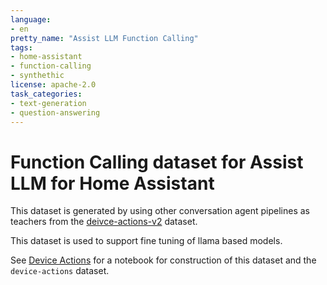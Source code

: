 ```yaml
---
language:
- en
pretty_name: "Assist LLM Function Calling"
tags:
- home-assistant
- function-calling
- synthethic
license: apache-2.0
task_categories:
- text-generation
- question-answering
---
```

# Function Calling dataset for Assist LLM for Home Assistant

This dataset is generated by using other conversation agent pipelines as teachers
from the [deivce-actions-v2](https://github.com/allenporter/home-assistant-datasets/tree/main/datasets/device-actions-v2) dataset.

This dataset is used to support fine tuning of llama based models.

See [Device Actions](https://github.com/allenporter/home-assistant-datasets/blob/main/generation/device-actions.ipynb) for a notebook for construction of this dataset and the `device-actions` dataset.
